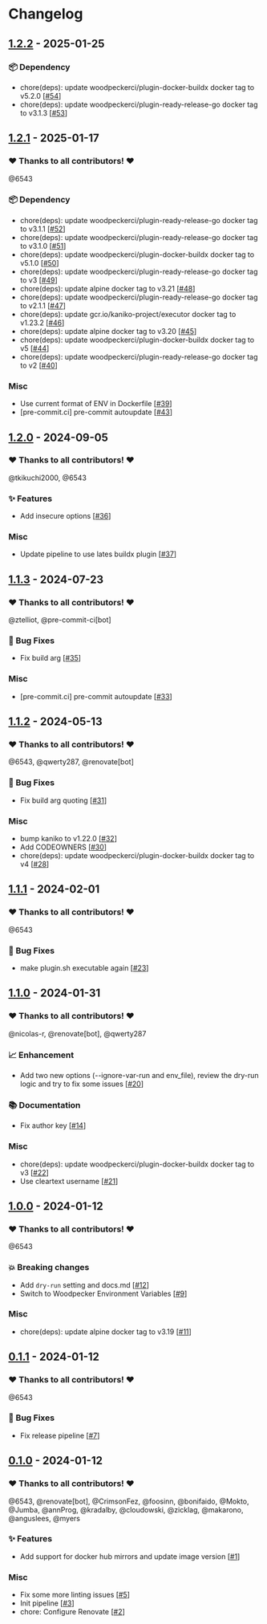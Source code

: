 # Changelog

## [1.2.2](https://github.com/woodpecker-ci/plugin-kaniko/releases/tag/1.2.2) - 2025-01-25

### 📦️ Dependency

- chore(deps): update woodpeckerci/plugin-docker-buildx docker tag to v5.2.0 [[#54](https://github.com/woodpecker-ci/plugin-kaniko/pull/54)]
- chore(deps): update woodpeckerci/plugin-ready-release-go docker tag to v3.1.3 [[#53](https://github.com/woodpecker-ci/plugin-kaniko/pull/53)]

## [1.2.1](https://github.com/woodpecker-ci/plugin-kaniko/releases/tag/1.2.1) - 2025-01-17

### ❤️ Thanks to all contributors! ❤️

@6543

### 📦️ Dependency

- chore(deps): update woodpeckerci/plugin-ready-release-go docker tag to v3.1.1 [[#52](https://github.com/woodpecker-ci/plugin-kaniko/pull/52)]
- chore(deps): update woodpeckerci/plugin-ready-release-go docker tag to v3.1.0 [[#51](https://github.com/woodpecker-ci/plugin-kaniko/pull/51)]
- chore(deps): update woodpeckerci/plugin-docker-buildx docker tag to v5.1.0 [[#50](https://github.com/woodpecker-ci/plugin-kaniko/pull/50)]
- chore(deps): update woodpeckerci/plugin-ready-release-go docker tag to v3 [[#49](https://github.com/woodpecker-ci/plugin-kaniko/pull/49)]
- chore(deps): update alpine docker tag to v3.21 [[#48](https://github.com/woodpecker-ci/plugin-kaniko/pull/48)]
- chore(deps): update woodpeckerci/plugin-ready-release-go docker tag to v2.1.1 [[#47](https://github.com/woodpecker-ci/plugin-kaniko/pull/47)]
- chore(deps): update gcr.io/kaniko-project/executor docker tag to v1.23.2 [[#46](https://github.com/woodpecker-ci/plugin-kaniko/pull/46)]
- chore(deps): update alpine docker tag to v3.20 [[#45](https://github.com/woodpecker-ci/plugin-kaniko/pull/45)]
- chore(deps): update woodpeckerci/plugin-docker-buildx docker tag to v5 [[#44](https://github.com/woodpecker-ci/plugin-kaniko/pull/44)]
- chore(deps): update woodpeckerci/plugin-ready-release-go docker tag to v2 [[#40](https://github.com/woodpecker-ci/plugin-kaniko/pull/40)]

### Misc

- Use current format of ENV in Dockerfile [[#39](https://github.com/woodpecker-ci/plugin-kaniko/pull/39)]
- [pre-commit.ci] pre-commit autoupdate [[#43](https://github.com/woodpecker-ci/plugin-kaniko/pull/43)]

## [1.2.0](https://github.com/woodpecker-ci/plugin-kaniko/releases/tag/1.2.0) - 2024-09-05

### ❤️ Thanks to all contributors! ❤️

@tkikuchi2000, @6543

### ✨ Features

- Add insecure options [[#36](https://github.com/woodpecker-ci/plugin-kaniko/pull/36)]

### Misc

- Update pipeline to use lates buildx plugin [[#37](https://github.com/woodpecker-ci/plugin-kaniko/pull/37)]

## [1.1.3](https://github.com/woodpecker-ci/plugin-kaniko/releases/tag/1.1.3) - 2024-07-23

### ❤️ Thanks to all contributors! ❤️

@ztelliot, @pre-commit-ci[bot]

### 🐛 Bug Fixes

- Fix build arg [[#35](https://github.com/woodpecker-ci/plugin-kaniko/pull/35)]

### Misc

- [pre-commit.ci] pre-commit autoupdate [[#33](https://github.com/woodpecker-ci/plugin-kaniko/pull/33)]

## [1.1.2](https://github.com/woodpecker-ci/plugin-kaniko/releases/tag/1.1.2) - 2024-05-13

### ❤️ Thanks to all contributors! ❤️

@6543, @qwerty287, @renovate[bot]

### 🐛 Bug Fixes

- Fix build arg quoting [[#31](https://github.com/woodpecker-ci/plugin-kaniko/pull/31)]

### Misc

- bump kaniko to v1.22.0 [[#32](https://github.com/woodpecker-ci/plugin-kaniko/pull/32)]
- Add CODEOWNERS [[#30](https://github.com/woodpecker-ci/plugin-kaniko/pull/30)]
- chore(deps): update woodpeckerci/plugin-docker-buildx docker tag to v4 [[#28](https://github.com/woodpecker-ci/plugin-kaniko/pull/28)]

## [1.1.1](https://github.com/woodpecker-ci/plugin-kaniko/releases/tag/1.1.1) - 2024-02-01

### ❤️ Thanks to all contributors! ❤️

@6543

### 🐛 Bug Fixes

- make plugin.sh executable again [[#23](https://github.com/woodpecker-ci/plugin-kaniko/pull/23)]

## [1.1.0](https://github.com/woodpecker-ci/plugin-kaniko/releases/tag/1.1.0) - 2024-01-31

### ❤️ Thanks to all contributors! ❤️

@nicolas-r, @renovate[bot], @qwerty287

### 📈 Enhancement

- Add two new options (--ignore-var-run and env_file), review the dry-run logic and try to fix some issues [[#20](https://github.com/woodpecker-ci/plugin-kaniko/pull/20)]

### 📚 Documentation

- Fix author key [[#14](https://github.com/woodpecker-ci/plugin-kaniko/pull/14)]

### Misc

- chore(deps): update woodpeckerci/plugin-docker-buildx docker tag to v3 [[#22](https://github.com/woodpecker-ci/plugin-kaniko/pull/22)]
- Use cleartext username [[#21](https://github.com/woodpecker-ci/plugin-kaniko/pull/21)]

## [1.0.0](https://github.com/woodpecker-ci/plugin-kaniko/releases/tag/1.0.0) - 2024-01-12

### ❤️ Thanks to all contributors! ❤️

@6543

### 💥 Breaking changes

- Add `dry-run` setting and docs.md [[#12](https://github.com/woodpecker-ci/plugin-kaniko/pull/12)]
- Switch to Woodpecker Environment Variables [[#9](https://github.com/woodpecker-ci/plugin-kaniko/pull/9)]

### Misc

- chore(deps): update alpine docker tag to v3.19 [[#11](https://github.com/woodpecker-ci/plugin-kaniko/pull/11)]

## [0.1.1](https://github.com/woodpecker-ci/plugin-kaniko/releases/tag/0.1.1) - 2024-01-12

### ❤️ Thanks to all contributors! ❤️

@6543

### 🐛 Bug Fixes

- Fix release pipeline [[#7](https://github.com/woodpecker-ci/plugin-kaniko/pull/7)]

## [0.1.0](https://github.com/woodpecker-ci/plugin-kaniko/releases/tag/0.1.0) - 2024-01-12

### ❤️ Thanks to all contributors! ❤️

@6543, @renovate[bot], @CrimsonFez, @foosinn, @bonifaido, @Mokto, @Jumba, @annProg, @kradalby, @cloudowski, @zicklag, @makarono, @anguslees, @myers

### ✨ Features

- Add support for docker hub mirrors and update image version [[#1](https://github.com/woodpecker-ci/plugin-kaniko/pull/1)]

### Misc

- Fix some more linting issues [[#5](https://github.com/woodpecker-ci/plugin-kaniko/pull/5)]
- Init pipeline [[#3](https://github.com/woodpecker-ci/plugin-kaniko/pull/3)]
- chore: Configure Renovate [[#2](https://github.com/woodpecker-ci/plugin-kaniko/pull/2)]
